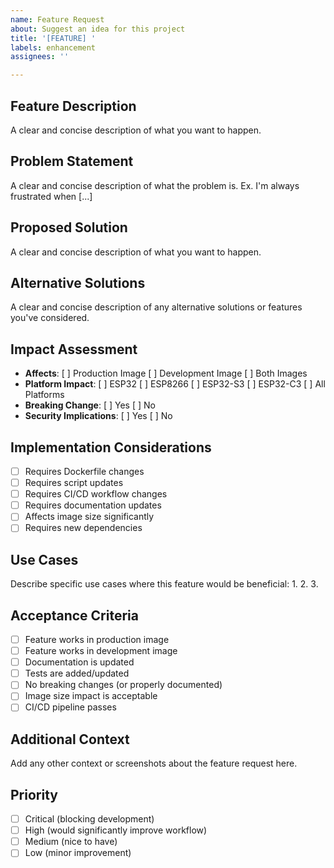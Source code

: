 ```yaml
---
name: Feature Request
about: Suggest an idea for this project
title: '[FEATURE] '
labels: enhancement
assignees: ''

---
```


## Feature Description
A clear and concise description of what you want to happen.

## Problem Statement
A clear and concise description of what the problem is. Ex. I'm always frustrated when [...]

## Proposed Solution
A clear and concise description of what you want to happen.

## Alternative Solutions
A clear and concise description of any alternative solutions or features you've considered.

## Impact Assessment
- **Affects**: [ ] Production Image [ ] Development Image [ ] Both Images
- **Platform Impact**: [ ] ESP32 [ ] ESP8266 [ ] ESP32-S3 [ ] ESP32-C3 [ ] All Platforms
- **Breaking Change**: [ ] Yes [ ] No
- **Security Implications**: [ ] Yes [ ] No

## Implementation Considerations
- [ ] Requires Dockerfile changes
- [ ] Requires script updates
- [ ] Requires CI/CD workflow changes
- [ ] Requires documentation updates
- [ ] Affects image size significantly
- [ ] Requires new dependencies

## Use Cases
Describe specific use cases where this feature would be beneficial:
1. 
2. 
3. 

## Acceptance Criteria
- [ ] Feature works in production image
- [ ] Feature works in development image
- [ ] Documentation is updated
- [ ] Tests are added/updated
- [ ] No breaking changes (or properly documented)
- [ ] Image size impact is acceptable
- [ ] CI/CD pipeline passes

## Additional Context
Add any other context or screenshots about the feature request here.

## Priority
- [ ] Critical (blocking development)
- [ ] High (would significantly improve workflow)
- [ ] Medium (nice to have)
- [ ] Low (minor improvement)